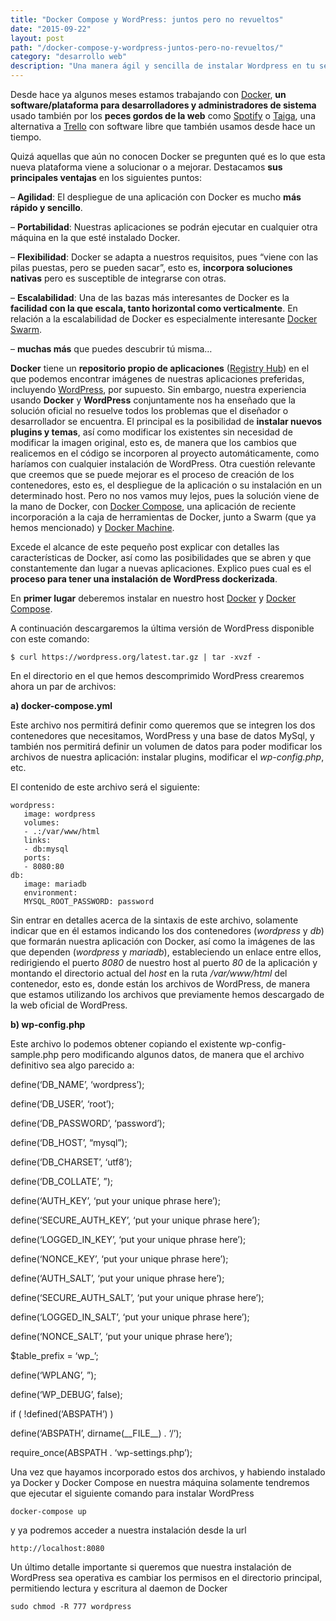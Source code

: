 ```yaml
---
title: "Docker Compose y WordPress: juntos pero no revueltos"
date: "2015-09-22"
layout: post
path: "/docker-compose-y-wordpress-juntos-pero-no-revueltos/"
category: "desarrollo web"
description: "Una manera ágil y sencilla de instalar Wordpress en tu servidor sin complicaciones."
---
```

Desde hace ya algunos meses estamos trabajando con [Docker](https://www.docker.com/), **un software/plataforma para desarrolladores y administradores de sistema** usado también por los **peces gordos de la web** como [Spotify](https://www.spotify.com/es/) o [Taiga](https://taiga.io/), una alternativa a [Trello](https://trello.com/) con software libre que también usamos desde hace un tiempo.

Quizá aquellas que aún no conocen Docker se pregunten qué es lo que esta nueva plataforma viene a solucionar o a mejorar. Destacamos **sus principales ventajas** en los siguientes puntos:

&#8211; **Agilidad**: El despliegue de una aplicación con Docker es mucho **más rápido y sencillo**.

&#8211; **Portabilidad**: Nuestras aplicaciones se podrán ejecutar en cualquier otra máquina en la que esté instalado Docker.

&#8211; **Flexibilidad**: Docker se adapta a nuestros requisitos, pues &#8220;viene con las pilas puestas, pero se pueden sacar&#8221;, esto es, **incorpora soluciones nativas** pero es susceptible de integrarse con otras.

&#8211; **Escalabilidad**: Una de las bazas más interesantes de Docker es la **facilidad con la que escala, tanto horizontal como verticalmente**. En relación a la escalabilidad de Docker es especialmente interesante [Docker Swarm](https://docs.docker.com/swarm/).

&#8211; **muchas más** que puedes descubrir tú misma&#8230;

**Docker** tiene un **repositorio propio de aplicaciones** ([Registry Hub](https://hub.docker.com/)) en el que podemos encontrar imágenes de nuestras aplicaciones preferidas, incluyendo [WordPress](https://hub.docker.com/_/wordpress/), por supuesto. Sin embargo, nuestra experiencia usando **Docker** y **WordPress** conjuntamente nos ha enseñado que la solución oficial no resuelve todos los problemas que el diseñador o desarrollador se encuentra. El principal es la posibilidad de **instalar nuevos plugins y temas**, así como modificar los existentes sin necesidad de modificar la imagen original, esto es, de manera que los cambios que realicemos en el código se incorporen al proyecto automáticamente, como haríamos con cualquier instalación de WordPress. Otra cuestión relevante que creemos que se puede mejorar es el proceso de creación de los contenedores, esto es, el despliegue de la aplicación o su instalación en un determinado host. Pero no nos vamos muy lejos, pues la solución viene de la mano de Docker, con [Docker Compose](https://docs.docker.com/compose/), una aplicación de reciente incorporación a la caja de herramientas de Docker, junto a Swarm (que ya hemos mencionado) y [Docker Machine](https://docs.docker.com/machine/).

Excede el alcance de este pequeño post explicar con detalles las características de Docker, así como las posibilidades que se abren y que constantemente dan lugar a nuevas aplicaciones. Explico pues cual es el **proceso para tener una instalación de WordPress dockerizada**.

En **primer lugar** deberemos instalar en nuestro host [Docker](https://docs.docker.com/installation/) y [Docker Compose](https://docs.docker.com/compose/install/).

A continuación descargaremos la última versión de WordPress disponible con este comando:

`$ curl https://wordpress.org/latest.tar.gz | tar -xvzf -`

En el directorio en el que hemos descomprimido WordPress crearemos ahora un par de archivos:

**a) docker-compose.yml**

Este archivo nos permitirá definir como queremos que se integren los dos contenedores que necesitamos, WordPress y una base de datos MySql, y también nos permitirá definir un volumen de datos para poder modificar los archivos de nuestra aplicación: instalar plugins, modificar el _wp-config.php_, etc.

El contenido de este archivo será el siguiente:

    wordpress:
       image: wordpress
       volumes:
       - .:/var/www/html
       links:
       - db:mysql
       ports:
       - 8080:80
    db:
       image: mariadb
       environment:
       MYSQL_ROOT_PASSWORD: password

Sin entrar en detalles acerca de la sintaxis de este archivo, solamente indicar que en él estamos indicando los dos contenedores (_wordpress_ y _db_) que formarán nuestra aplicación con Docker, así como la imágenes de las que dependen (_wordpress_ y _mariadb_), estableciendo un enlace entre ellos, redirigiendo el puerto _8080_ de nuestro host al puerto _80_ de la aplicación y montando el directorio actual del _host_ en la ruta _/var/www/html_ del contenedor, esto es, donde están los archivos de WordPress, de manera que estamos utilizando los archivos que previamente hemos descargado de la web oficial de WordPress.

**b) wp-config.php**

Este archivo lo podemos obtener copiando el existente wp-config-sample.php pero modificando algunos datos, de manera que el archivo definitivo sea algo parecido a:

define(&#8216;DB_NAME&#8217;, &#8216;wordpress&#8217;);

define(&#8216;DB_USER&#8217;, &#8216;root&#8217;);

define(&#8216;DB_PASSWORD&#8217;, &#8216;password&#8217;);

define(&#8216;DB_HOST&#8217;, &#8220;mysql&#8221;);

define(&#8216;DB_CHARSET&#8217;, &#8216;utf8&#8217;);

define(&#8216;DB_COLLATE&#8217;, &#8221;);

define(&#8216;AUTH_KEY&#8217;, &#8216;put your unique phrase here&#8217;);

define(&#8216;SECURE\_AUTH\_KEY&#8217;, &#8216;put your unique phrase here&#8217;);

define(&#8216;LOGGED\_IN\_KEY&#8217;, &#8216;put your unique phrase here&#8217;);

define(&#8216;NONCE_KEY&#8217;, &#8216;put your unique phrase here&#8217;);

define(&#8216;AUTH_SALT&#8217;, &#8216;put your unique phrase here&#8217;);

define(&#8216;SECURE\_AUTH\_SALT&#8217;, &#8216;put your unique phrase here&#8217;);

define(&#8216;LOGGED\_IN\_SALT&#8217;, &#8216;put your unique phrase here&#8217;);

define(&#8216;NONCE_SALT&#8217;, &#8216;put your unique phrase here&#8217;);

$table\_prefix = &#8216;wp\_&#8217;;

define(&#8216;WPLANG&#8217;, &#8221;);

define(&#8216;WP_DEBUG&#8217;, false);

if ( !defined(&#8216;ABSPATH&#8217;) )

define(&#8216;ABSPATH&#8217;, dirname(\_\_FILE\_\_) . &#8216;/&#8217;);

require_once(ABSPATH . &#8216;wp-settings.php&#8217;);

Una vez que hayamos incorporado estos dos archivos, y habiendo instalado ya Docker y Docker Compose en nuestra máquina solamente tendremos que ejecutar el siguiente comando para instalar WordPress

`docker-compose up`

y ya podremos acceder a nuestra instalación desde la url

`http://localhost:8080`

Un último detalle importante si queremos que nuestra instalación de WordPress sea operativa es cambiar los permisos en el directorio principal, permitiendo lectura y escritura al daemon de Docker

`sudo chmod -R 777 wordpress`

